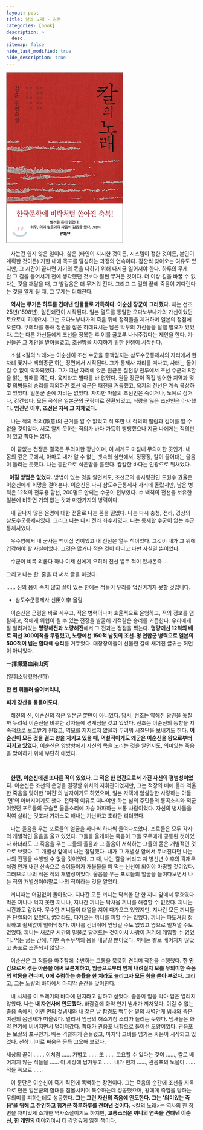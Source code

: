 ```yaml
---
layout: post
title: 칼의 노래 - 김훈
categories: [book]
description: >
  desc.
sitemap: false
hide_last_modified: true
hide_description: true
---
```


![](/assets/img/posts/from_tistory/063.jpg)



   사는건 쉽지 않은 일이다. 삶은 (타인이 지시한 것이든, 시스템이 정한 것이든, 본인이 계획한 것이든) 기한 내에 목표를 달성하는 과정의 연속이다. 잠깐씩 찾아오는 여유도 있지만, 그 시간이 끝나면 자기의 몫을 다하기 위해 다시금 일어서야 한다. 하루의 무게란 그 길을 들어서기 전에 생각했던 것보다 훨씬 무거운 것이다. 더 이상 길을 바꿀 수 없다는 것을 깨달을 때, 그 발걸음은 더 무거워 진다. 그리고 그 길의 끝에 죽음이 기다린다는 것을 알게 될 때, 그 무게는 더해진다.

  


   **역사는 무거운 하루를 견뎌낸 인물들로 가득하다. 이순신 장군이 그러했다.** 때는 선조 25년(1598년), 임진왜란이 시작된다. 일본 열도를 통일한 오다노부나가의 가신이었던 토요토미 히데요시. 그는 오다노부나가의 죽음 뒤에 정적들을 제거하며 일본의 정점에 오른다. 쿠테타를 통해 정권을 잡은 히데요시는 남은 막부의 가신들을 달랠 필요가 있었다. 그는 다른 가신들에게 조선을 정복한 후 이를 골고루 나눠주겠다는 제안을 한다. 가신들은 그 제안을 받아들였고, 조선땅을 차지하기 위한 전쟁이 시작된다. 

  


   소설 <칼의 노래\>는 이순신이 조선 수군을 총책임지는 삼도수군통제사의 자리에서 한차례 쫓겨나 백의종군 하는 장면에서 시작된다. 그가 통제사 자리를 떠나고, 사태는 돌이킬 수 없이 악화되었다. 그가 떠난 자리에 앉은 원균은 칠천량 전투에서 조선 수군의 8할을 잃는 참패를 겪는다. 육지라고 별다를 바 없었다. 권율 장군이 직접 방어한 지역과 몇몇 의병들의 승리를 제외하면 조선 육군은 패전을 거듭했고, 육지의 전선은 계속 북상하고 있었다. 일본군 손에 자비는 없었다. 차지한 마을의 조선인은 죽이거나, 노예로 삼거나, 강간했다. 모든 곡식은 일본군의 군량미로 전환되었고, 식량을 잃은 조선인은 아사했다. **임진년 이후, 조선은 지옥 그 자체였다.** 

  


   나는 적의 적의(敵意)의 근거를 알 수 없었고 적 또한 내 적의의 떨림과 깊이를 알 수 없을 것이었다. 서로 알지 못하는 적의가 바다 가득히 팽팽했으나 지금 나에게는 적의만이 있고 함대는 없다. 

  
   이 끝없는 전쟁은 결국은 무의미한 장난이며, 이 세계도 마침내 무의미한 곳인가. 내 몸의 깊은 곳에서, 아마도 내가 알 수 없는 뱃속의 심연에서, 징징징, 칼이 울어대는 울음이 들리는 듯했다. 나는 등판으로 식은땀을 흘렸다. 캄캄한 바다는 인광으로 뒤채었다.   


  **이길 방법은 없었다.** 방법이 없는 것을 알면서도, 조선군의 총사령관인 도원수 권율은 이순신에게 희망을 걸어본다. 이순신은 다시 삼도수군통제사 자리에 올랐지만, 남은 병력은 12척의 전투용 함선, 200명도 안되는 수군이 전부였다. 수 백척의 전선을 보유한 일본에 비하면 거의 없는 것과 마찬가지의 병력이다. 

  
   내 끝나지 않은 운명에 대한 전율로 나는 몸을 떨었다. 나는 다시 충청, 전라, 경상의 삼도수군통제사였다. 그리고 나는 다시 전라 좌수사였다. 나는 통제할 수군이 없는 수군통제사였다. 

  


   우수영에서 내 군사는 백이십 명이었고 내 전선은 열두 척이었다. 그것이 내가 그 위에 입각해야 할 사실이었다. 그것은 많거나 적은 것이 아니고 다만 사실일 뿐이었다. 

  


   수군이 비록 외롭다 하나 이제 신에게 오히려 전선 열두 척이 있사온즉 ...

그리고 나는 한  줄을 더 써서 글을 마쳤다. 

...... 신의 몸이 죽지 않고 살아 있는 한에는 적들이 우리를 업신여기지 못할 것입니다.

- 삼도수군통제사 신臣이李 올림.

  


   이순신은 군령을 바로 세우고, 적은 병력이나마 효율적으로 운영하고, 적의 정보를 염탐하고, 적에게 위협이 될 수 있는 전장을 발굴해 기적같은 승리를 거듭한다. 우리에게 잘 알려져있는 **명량해전과 노량해전**에서 그 전과는 정점을 찍는다. **명량에선 12척의 배로 적선 300여척을 무찔렀고, 노량에선 150척 남짓의 조선-명 연합군 병력으로 일본의 500척이 넘는 함대에 승리**를 거두었다. 대장장이들이 선물한 칼에 새겨진 글귀는 허언이 아니었다.

  


**一揮掃蕩血染山河**

(일휘소탕혈염산하)

**한 번 휘둘러 쓸어버리니,**

**피가 강산을 물들이도다.**

  
   해전의 신, 이순신의 적은 일본군 뿐만이 아니었다. 당시, 선조는 약해진 왕권을 놓칠까 두려워 이순신을 비롯한 강자들에 경계심을 갖고 있었다. 선조는 이순신의 동향을 지속적으로 보고받기 원했고, 역모를 저지르지 않을까 두려워 시찰단을 보내기도 한다. **이순신이 모든 것을 걸고 왕을 지키고 있을 때, 역설적이게도 왜군은 이순신을 왕으로부터 지키고 있었다.** 이순신은 양방향에서 자신의 목을 노리는 것을 알면서도, 의미있는 죽음을 맞이하기 위해 부단히 애썼다.

 

   **한편, 이순신에겐 또다른 적이 있었다. 그 적은 한 인간으로서 가진 자신의 평범성이었다.** 이순신은 조선의 운명을 결정할 위치의 지휘관이었지만, 그는 적장의 배에 올라 억울한 죽음을 맞이한 '여진'의 남자이기도 하였으며, 일본 자객에 암살당한 사랑하는 아들 '면'의 아버지이기도 했다. 전략적 이유로 떠나야만 하는 섬의 주민들의 통곡소리와 적군이었던 포로들의 구슬픈 울음소리에 가슴 아파하는 보통 사람이었다. 자신의 병사들을 먹여 살리는 것조차 가까스로 해내는 가난하고 초라한 리더였다. 

  


   나는 울음을 우는 포로들의 얼굴을 하나씩 하나씩 들여다보았다. 포로들은 모두 각자의 개별적인 울음을 울고 있었다. 그들을 울게하는 죽음이 그들 모두에게 공통된 것이었다 하더라도 그 죽음을 우는 그들의 울음과 그 울음이 서식하는 그들의 몸은 개별적인 것으로 보였다. 그 개별성 앞에서 나는 참담했다. 내가 그 개별성 앞에서 무너진다면 나는 나의 전쟁을 수행할 수 없을 것이었다. 그 때, 나는 칼을 버리고 저 병신년 이후의 곽재우처럼 안개 내린 산속으로 숨어들어가 개울물을 퍼 먹는 신선이 되어야 마땅할 것이었다. 그러므로 나의 적은 적의 개별성이었다. 울음을 우는 포로들의 얼굴을 들여다보면서 나는 적의 개별성이야말로 나의 적이라는 것을 알았다. 

  


   끼니때는 어김없이 돌아왔다. 지나간 모든 끼니는 닥쳐올 단 한 끼니 앞에서 무효였다. 먹은 끼니나 먹지 못한 끼니나, 지나간 끼니는 닥쳐올 끼니를 해결할 수 없었다. 끼니는 시간과도 같았다. 무수한 끼니들이 대열을 지어 다가오고 있었지만, 지나간 모든 끼니들은 단절되어 있었다. 굶더라도, 다가오는 끼니를 피할 수는 없었다. 끼니는 파도처럼 정확하고 쉴새없이 밀어닥쳤다. 끼니를 건너뛰어 앞당길 수도 없었고 옆으로 밀쳐낼 수도 없었다. 끼니는 새로운 시간의 밀물로 달려드는 것이어서 사람이 거기에 개입할 수 없었다. 먹든 굶든 간에, 다만 속수무책의 몸을 내맡길 뿐이었다. 끼니는 칼로 베어지지 않았고 총포로 조준되지 않았다. 

  


   이순신은 그 적들을 마주함에 수반하는 고통을 묵묵히 견디며 작전을 수행했다. **한 인간으로서 겪는 아픔을 애써 모른체하고, 임금으로부터 언제 내려질지 모를 무의미한 죽음의 악몽을 견디며, 0에 수렴하는 승률을 한 치라도 늘리고자 모든 힘을 쏟아 부었다.** 그리고, 그는 노량의 바다에서 마지막 순간을 맞이한다. 

  


   내 시체를 이 쓰레기의 바다에 던지라고 말하고 싶었다. 졸음이 입을 막아 입은 열리지 않았다. **나는 내 자연사에 안도했다.** 바람결에 화약 연기 냄새가 끼쳐왔다. 이길 수 없는 졸음 속에서, 어린 면의 젖냄새와 내 젊은 날 함경도 백두산 밑의 새벽안개 냄새와 죽은 여진의 몸냄새가 떠올랐다. 멀리서 임금의 해소기침 소리가 들리는 듯했다. 냄새들은 화약 연기에 비벼지면서 멀어져갔다. 함대가 관음포 내항으로 들어선 모양이었다. 관음포는 보살의 포구인가. 배는 격렬하게 흔들렸고, 마지막 고비를 넘기는 싸움이 시작되고 있었다. 선창 너머로 싸움은 문득 고요해 보였다. 

세상의 끝이 ....... 이처럼 ...... 가볍고 ...... 또 ...... 고요할 수 있다는 것이 ......, 칼로 베어지지 않는 적들을 ...... 이 세상에 남겨놓고 ...... 내가 먼저 ......, 관음포의 노을이 ...... 적들 쪽으로 ......

  


   이 문단은 이순신이 죽기 직전에 독백하는 장면이다. 그는 죽음의 순간에 조선을 지옥으로 만든 일본군의 함대를 침몰시키며 복수하는데 성공했으며, 왕에게 죽임을 당하는 무의미를 피하는데도 성공했다. **그는 그런 자신의 죽음에 안도한다. 그는 '의미있는 죽음'을 위해 그 잔인하고 힘겨운 하루하루를 견뎌낸 것이다.** <칼의 노래\>는 역사의 한 장면을 재미있게 소개한 역사소설이기도 하지만, **고통스러운 끼니의 연속을** **견뎌낸 이순신, 한 개인의 이야기**여서 더 감명깊게 읽힌 책이다.

